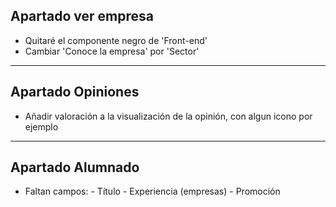 ## Apartado ver empresa

- Quitaré el componente negro de 'Front-end'
- Cambiar 'Conoce la empresa' por 'Sector'


---

## Apartado Opiniones

- Añadir valoración a la visualización de la opinión, con algun icono por ejemplo

---

## Apartado Alumnado

- Faltan campos: 
        - Título
        - Experiencia (empresas)
        - Promoción
